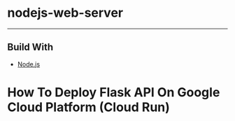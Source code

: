 # nodejs-web-server
---
## Build With
* [Node.js](https://nodejs.org)

# How To Deploy Flask API On Google Cloud Platform (Cloud Run)
